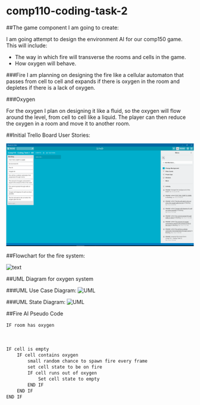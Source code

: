 # comp110-coding-task-2

##The game component I am going to create:

I am going attempt to design the environment AI for our comp150 game.
This will include:

+ The way in which fire will transverse the rooms and cells in the game. 
+ How oxygen will behave.

###Fire
I am planning on designing the fire like a cellular automaton that passes from cell to cell and expands if there is oxygen in the room and depletes if there is a lack of oxygen. 

###Oxygen

For the oxygen I plan on designing it like a fluid, so the oxygen will flow around the level, from cell to cell like a liquid. The player can then reduce the oxygen in a room and move it to another room.

##Initial Trello Board User Stories:

![text](https://raw.githubusercontent.com/Alli1223/comp110-coding-task-2/master/Trello%20Board/Screenshot%202016-03-22%2015.54.05.png "First trello board")

##Flowchart for the fire system:

![text](https://raw.githubusercontent.com/Alli1223/Worksheet-6/master/Flowchart/Fire_Flowchart.png "Flowchart")

##UML Diagram for oxygen system

###UML Use Case Diagram:
![UML](https://raw.githubusercontent.com/Alli1223/Worksheet-6/master/UML%20diagrams/Use_Case%20Diagram.png "UML Use Case")

###UML State Diagram:
![UML](https://raw.githubusercontent.com/Alli1223/Worksheet-6/master/UML%20diagrams/Simple%20State%20Diagram.png "State Diagram")



##Fire AI Pseudo Code

```
IF room has oxygen



IF cell is empty 
	IF cell contains oxygen
		small random chance to spawn fire every frame
		set cell state to be on fire
		IF cell runs out of oxygen
			Set cell state to empty
		END IF
	END IF
END IF

```